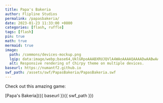 ```yaml
---
title: Papa's Bakeria
author: Flipline Studios
permalink: /papasbakeria/
date: 2023-01-23 11:33:00 +0800
categories: [flash, ruffle]
tags: [flash]
pin: true
math: true
mermaid: true
image:
  path: /commons/devices-mockup.png
  lqip: data:image/webp;base64,UklGRpoAAABXRUJQVlA4WAoAAAAQAAAADwAABwAAQUxQSDIAAAARL0AmbZurmr57yyIiqE8oiG0bejIYEQTgqiDA9vqnsUSI6H+oAERp2HZ65qP/VIAWAFZQOCBCAAAA8AEAnQEqEAAIAAVAfCWkAALp8sF8rgRgAP7o9FDvMCkMde9PK7euH5M1m6VWoDXf2FkP3BqV0ZYbO6NA/VFIAAAA
  alt: Responsive rendering of Chirpy theme on multiple devices.
baseurl: https://numantf2.github.io
swf_path: /assets/swf/PapasBakeria/PapasBakeria.swf
---
```


Check out this amazing game:

[Papa's Bakeria]({{ baseurl }}{{ swf_path }})

<div class="ruffle-container" style="width: 100%; max-width: 800px; margin: auto;">
  <script src="https://numantf2.github.io/assets/ruffle/ruffle.js"></script>
  <script>
    window.addEventListener('DOMContentLoaded', (event) => {
      var container = document.querySelector(".ruffle-container");
      var swfUrl = "{{ baseurl }}{{ swf_path }}";
      var ruffleObject = document.createElement("div");
      ruffleObject.dataset.url = swfUrl;
      container.appendChild(ruffleObject);
      const ruffle = window.RufflePlayer.newest();
      const player = ruffle.createPlayer();
      player.style.width = "100%";
      player.style.height = "100%";
      ruffleObject.appendChild(player);
      player.load(swfUrl);
    });
  </script>
</div>
